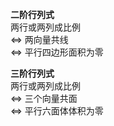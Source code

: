 **二阶行列式**    
两行或两列成比例    
 $\Leftrightarrow$ 两向量共线    
 $\Leftrightarrow$ 平行四边形面积为零    
    
**三阶行列式**    
两行或两列成比例    
 $\Leftrightarrow$ 三个向量共面    
 $\Leftrightarrow$ 平行六面体体积为零    
